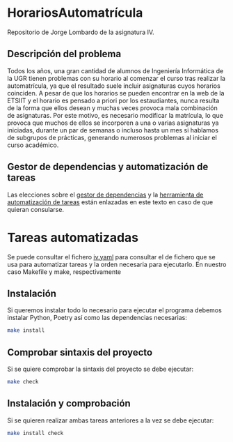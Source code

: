 # HorariosAutomatrícula
Repositorio de Jorge Lombardo de la asignatura IV.

## Descripción del problema
Todos los años, una gran cantidad de alumnos de Ingeniería Informática de la UGR tienen problemas con su horario al comenzar el curso tras realizar la automatrícula, ya que el resultado suele incluir asignaturas cuyos horarios coinciden. A pesar de que los horarios se pueden encontrar en la web de la ETSIIT y el horario es pensado a priori por los estaudiantes, nunca resulta de la forma que ellos desean y muchas veces provoca mala combinación de asignaturas. Por este motivo, es necesario modificar la matrícula, lo que provoca que muchos de ellos se incorporen a una o varias asignaturas ya iniciadas, durante un par de semanas o incluso hasta un mes si hablamos de subgrupos de prácticas, generando numerosos problemas al iniciar el curso académico.

## Gestor de dependencias y automatización de tareas
Las elecciones sobre el [gestor de dependencias](./docs/gestor_dependencias.md) y la [herramienta de automatización de tareas](./docs/gestor_tareas.md) están enlazadas en este texto en caso de que quieran consularse.

# Tareas automatizadas
Se puede consultar el fichero [iv.yaml](./iv.yaml) para consultar el  de fichero que se usa para automatizar tareas y la orden necesaria para ejecutarlo. En nuestro caso Makefile y make, respectivamente

## Instalación
Si queremos instalar todo lo necesario para ejecutar el programa debemos instalar Python, Poetry así como las dependencias necesarias:
```bash
make install
```

## Comprobar sintaxis del proyecto
Si se quiere comprobar la sintaxis del proyecto se debe ejecutar: 
```bash
make check
```

## Instalación y comprobación
Si se quieren realizar ambas tareas anteriores a la vez se debe ejecutar:
```bash
make install check
```